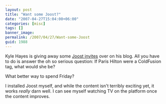 ```yaml
---
layout: post
title: "Want some Joost?"
date: "2007-04-27T15:04:00+06:00"
categories: [misc]
tags: []
banner_image: 
permalink: /2007/04/27/Want-some-Joost
guid: 1988
---
```


Kyle Hayes is giving away some <a href="http://www.kylehayes.info/blog/index.cfm/2007/4/27/Another-Batch-of-Joost-Invites">Joost invites</a> over on his blog. All you have to do is answer the oh so serious question: If Paris Hilton were a ColdFusion tag, what would she be? 

What better way to spend Friday?

I installed Joost myself, and while the content isn't terribly exciting yet, it works <i>really</i> darn well. I can see myself watching TV on the platform once the content improves.